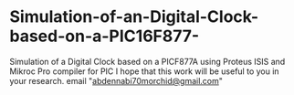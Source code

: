 # Simulation-of-an-Digital-Clock-based-on-a-PIC16F877-
Simulation of a Digital Clock  based on a PICF877A using Proteus ISIS and Mikroc Pro compiler for PIC
I hope that this work will be useful to you in your research.  email "abdennabi70morchid@gmail.com"
